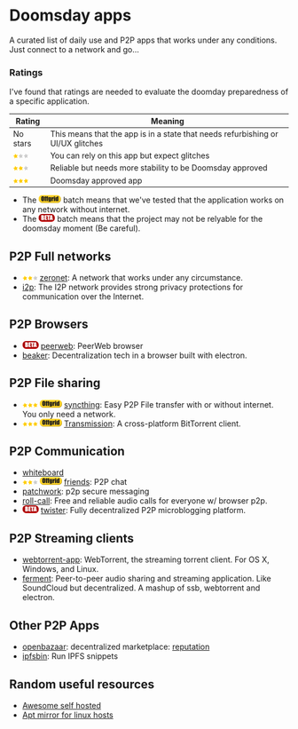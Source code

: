 # Doomsday apps
A curated list of daily use and P2P apps that works under any conditions. Just connect to a network and go...

### Ratings
I've found that ratings are needed to evaluate the doomday preparedness of a specific application.

|Rating|Meaning|
|----|---|
|No stars| This means that the app is in a state that needs refurbishing or UI/UX glitches|
|![1star](https://github.com/DoomsdayVault/doomsday-apps/blob/master/images/1star.png)|You can rely on this app but expect glitches|
|![2star](https://github.com/DoomsdayVault/doomsday-apps/blob/master/images/2star.png)|Reliable but needs more stability to be Doomsday approved|
|![3star](https://github.com/DoomsdayVault/doomsday-apps/blob/master/images/3star.png)|Doomsday approved app|

* The  ![offgrid](https://github.com/DoomsdayVault/doomsday-apps/blob/master/images/offgrid-batch.png) batch means that we've tested that the application works on any network without internet.
* The  ![beta](https://github.com/DoomsdayVault/doomsday-apps/blob/master/images/beta-batch.png) batch means that the project may not be relyable for the doomsday moment (Be careful).

## P2P Full networks
* ![2star](https://github.com/DoomsdayVault/doomsday-apps/blob/master/images/2star.png) [zeronet](https://zeronet.io/): A network that works under any circumstance.
* [i2p](https://geti2p.net/en/): The I2P network provides strong privacy protections for communication over the Internet.

## P2P Browsers
* ![beta](https://github.com/DoomsdayVault/doomsday-apps/blob/master/images/beta-batch.png) [peerweb](https://github.com/retrohacker/peerweb): PeerWeb browser
* [beaker](https://github.com/pfraze/beaker): Decentralization tech in a browser built with electron.

## P2P File sharing
* ![3star](https://github.com/DoomsdayVault/doomsday-apps/blob/master/images/3star.png) ![offgrid](https://github.com/DoomsdayVault/doomsday-apps/blob/master/images/offgrid-batch.png) [syncthing](https://github.com/syncthing/syncthing): Easy P2P File transfer with or without internet. You only need a network.
* ![3star](https://github.com/DoomsdayVault/doomsday-apps/blob/master/images/3star.png) ![offgrid](https://github.com/DoomsdayVault/doomsday-apps/blob/master/images/offgrid-batch.png) [Transmission](https://transmissionbt.com/): A cross-platform BitTorrent client.

## P2P Communication
* [whiteboard](https://github.com/Yhozen/whiteboard/network)
* ![2star](https://github.com/DoomsdayVault/doomsday-apps/blob/master/images/2star.png) ![offgrid](https://github.com/DoomsdayVault/doomsday-apps/blob/master/images/offgrid-batch.png) [friends](https://github.com/moose-team/friends): P2P chat
* [patchwork](https://github.com/ssbc/patchwork): p2p secure messaging
* [roll-call](https://github.com/mikeal/roll-call): Free and reliable audio calls for everyone w/ browser p2p.
* ![beta](https://github.com/DoomsdayVault/doomsday-apps/blob/master/images/beta-batch.png) [twister](http://twister.net.co/): Fully decentralized P2P microblogging platform.

## P2P Streaming clients
* [webtorrent-app](https://github.com/feross/webtorrent-app): WebTorrent, the streaming torrent client. For OS X, Windows, and Linux.
* [ferment](https://github.com/mmckegg/ferment): Peer-to-peer audio sharing and streaming application. Like SoundCloud but decentralized. A mashup of ssb, webtorrent and electron.

## Other P2P Apps
* [openbazaar](https://openbazaar.org/): decentralized marketplace: [reputation](https://blog.openbazaar.org/decentralized-reputation-part-2/)
* [ipfsbin](https://github.com/VictorBjelkholm/ipfsbin): Run IPFS snippets

## Random useful resources

* [Awesome self hosted](https://github.com/Kickball/awesome-selfhosted)
* [Apt mirror for linux hosts](https://www.youtube.com/watch?v=zjuO_HbXHyY)
